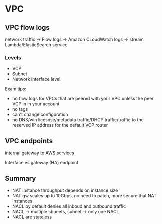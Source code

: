 # VPC

## VPC flow logs

network traffic -> Flow logs -> Amazon CLoudWatch logs -> stream Lambda/ElasticSearch service

### Levels
* VCP
* Subnet
* Network interface level

Exam tips:
* no flow logs for VPCs that are peered with your VPC unless the peer VCP in in your account
* no tags
* can't change configuration
* no DNS/win licesnse/metadata traffic/DHCP traffic/traffic to the reserved IP address for the default VCP router

## VPC endpoints

internal gateway to AWS services

Interface vs gateway (HA) endpoint

## Summary

- NAT instance throughput depends on instance size
- NAT gw scales up to 10Gbps, no need to patch, more secure that NAT instances
- NACL by default denies all inboud and outbound traffic
- NACL -> multiple sbunets, subnet -> only one NACL
- NACL are stateless